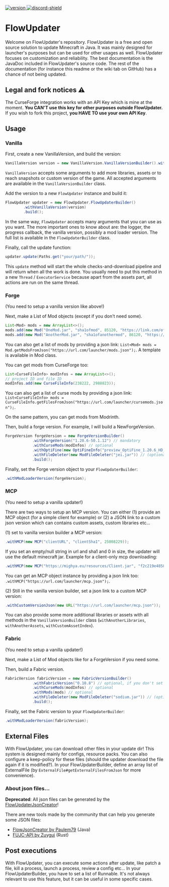 [version]: https://img.shields.io/maven-central/v/fr.flowarg/flowupdater.svg?label=Download
[download]: https://search.maven.org/search?q=g:%22fr.flowarg%22%20AND%20a:%22flowupdater%22

[discord-shield]: https://discordapp.com/api/guilds/730758985376071750/widget.png
[discord-invite]: https://discord.gg/dN6HWHp

[ ![version][] ][download]
[ ![discord-shield][] ][discord-invite]

# FlowUpdater
Welcome on FlowUpdater's repository. FlowUpdater is a free and open source solution to update Minecraft in Java.
It was mainly designed for launcher's purposes but can be used for other usages as well. FlowUpdater focuses on customization and reliability.
The best documentation is the JavaDoc included in FlowUpdater's source code. The rest of the documentation (for instance this readme or the wiki tab on GitHub) has a chance of not being updated.

## Legal and fork notices :warning:
The CurseForge integration works with an API Key which is mine at the moment. **You CAN'T use this key for other purposes outside FlowUpdater.**
If you wish to fork this project, **you HAVE TO use your own API Key**.


## Usage

### Vanilla

First, create a new VanillaVersion, and build the version:
```java
VanillaVersion version = new VanillaVersion.VanillaVersionBuilder().withName("1.20.4").build();
```
`VanillaVersion` accepts some arguments to add more libraries, assets or to reach snapshots or custom version of the game.
All accepted arguments are available in the `VanillaVersionBuilder` class.

Add the version to a new `FlowUpdater` instance and build it:
```java
FlowUpdater updater = new FlowUpdater.FlowUpdaterBuilder()
        .withVanillaVersion(version)
        .build();
```

In the same way, `FlowUpdater` accepts many arguments that you can use as you want.
The more important ones to know about are: the logger, the progress callback, the vanilla version, possibly a mod loader version. The full list is available in the `FlowUpdaterBuilder` class.


Finally, call the update function:
```java
updater.update(Paths.get("your/path/"));
```
This `update` method will start the whole checks-and-download pipeline and will return when all the work is done.
You usually need to put this method in a new `Thread` / `ExecutorService` because apart from the assets part, all actions are run on the same thread.


### Forge

(You need to setup a vanilla version like above!)

Next, make a List of Mod objects (except if you don't need some).
```java
List<Mod> mods = new ArrayList<>();
mods.add(new Mod("OneMod.jar", "sha1ofmod", 85120, "https://link.com/of/mod.jar"));
mods.add(new Mod("AnotherMod.jar", "sha1ofanothermod", 86120, "https://link.com/of/another/mod.jar"));
```
You can also get a list of mods by providing a json link: `List<Mod> mods = Mod.getModsFromJson("https://url.com/launcher/mods.json");`. A template is available in Mod class.

You can get mods from CurseForge too:
```java
List<CurseFileInfo> modInfos = new ArrayList<>();
// project ID and file ID
modInfos.add(new CurseFileInfo(238222, 2988823));
```
You can also get a list of curse mods by providing a json link: `List<CurseFileInfo> mods = CurseFileInfo.getFilesFromJson("https://url.com/launcher/cursemods.json");`.

On the same pattern, you can get mods from Modrinth.

Then, build a forge version. For example, I will build a NewForgeVersion.
```java
ForgeVersion forgeVersion = new ForgeVersionBuilder()
            .withForgeVersion("1.20.6-50.1.12") // mandatory
            .withCurseMods(modInfos) // optional
            .withOptiFine(new OptiFineInfo("preview_OptiFine_1.20.6_HD_U_I9_pre1")) // installing OptiFine (optional)
            .withFileDeleter(new ModFileDeleter("jei.jar")) // (optional, but recommended) delete bad mods, don't remove the file jei.jar if it's present in mods directory. You can also provide A `Pattern` with a regex rule.
            .build();
```

Finally, set the Forge version object to your `FlowUpdaterBuilder`:
```java
.withModLoaderVersion(forgeVersion);
```

### MCP

(You need to setup a vanilla updater!)

There are two ways to setup an MCP version. You can either (1) provide an MCP object (for a simple client for example) or (2) a JSON link to a custom json version which can contains custom assets, custom libraries etc...

(1) set to vanilla version builder a MCP version:
```java
.withMCP(new MCP("clientURL", "clientSha1", 25008229));
```
If you set an empty/null string in url and sha1 and 0 in size, the updater will use the default minecraft jar.
Example for a client-only mcp downloading:
```java
.withMCP(new MCP("https://mighya.eu/resources/Client.jar", "f2c219e485831af2bae9464eebbe4765128c6ad6", 23005862));
```
You can get an MCP object instance by providing a json link too: `.withMCP("https://url.com/launcher/mcp.json");`.

(2)
Still in the vanilla version builder, set a json link to a custom MCP version:
```java
.withCustomVersionJson(new URL("https://url.com/launcher/mcp.json"));
```

You can also provide some more additional libraries or assets with all methods in the `VanillaVersionBuilder` class
(`withAnotherLibraries`, `withAnotherAssets`, `withCustomAssetIndex`).

### Fabric

(You need to setup a vanilla updater!)

Next, make a List of Mod objects like for a ForgeVersion if you need some.

Then, build a Fabric version.
```java
FabricVersion fabricVersion = new FabricVersionBuilder()
            .withFabricVersion("0.10.8") // optional, if you don't set one, it will take the latest fabric loader version available.
            .withCurseMods(modInfos) // optional
            .withMods(mods) // optional
            .withFileDeleter(new ModFileDeleter("sodium.jar")) // (optional but recommended) delete bad mods ; but it won't remove the file sodium.jar if it's present in the mods' dir.
            .build();
```

Finally, set the Fabric version to your `FlowUpdaterBuilder`:
```java
.withModLoaderVersion(fabricVersion);
```

## External Files

With FlowUpdater, you can download other files in your update dir! This system is designed mainly for configs, resource packs.
You can also configure a keep-policy for these files (should the updater download the file again if it is modified?).
In your FlowUpdaterBuilder, define an array list of ExternalFile (by `ExternalFile#getExternalFilesFromJson` for more convenience).

### About json files...

**Deprecated**: All json files can be generated by the [FlowUpdaterJsonCreator](https://github.com/FlowArg/FlowUpdaterJsonCreator)!

There are new tools made by the community that can help you generate some JSON files:
- [FlowJsonCreator by Paulem79](https://github.com/Paulem79/FlowJsonCreator) (Java)
- [FUJC-API by Zuygui](https://github.com/zuygui/flowupdater-json-creator) (Rust)

## Post executions

With FlowUpdater, you can execute some actions after update, like patch a file, kill a process, launch a process, review a config etc...
In your FlowUpdaterBuilder, you have to set a list of Runnable.
It's not always relevant to use this feature, but it can be useful in some specific cases.
